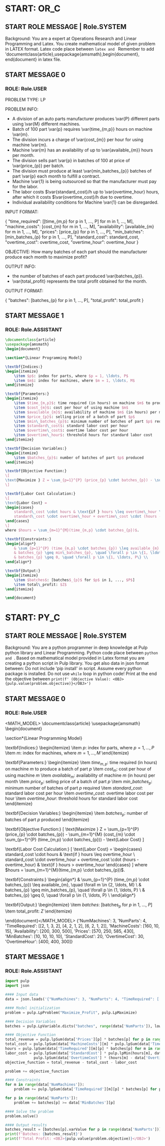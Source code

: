 # START: OR_C 
## START ROLE MESSAGE | Role.SYSTEM 
Background: You are a expert at Operations Research and Linear Programming and Latex. You create mathematical model of given problem in LATEX format. Latex code place between ```latex and ``` Remember to add 'documentclass{article},usepackage{amsmath},begin{document}, end{document} in latex file. 
## START MESSAGE 0 
### ROLE: Role.USER
<DESCRIPTION>
PROBLEM TYPE: LP

PROBLEM INFO:

- A division of an auto parts manufacturer produces \var{P} different parts using \var{M} different machines.
- Batch of 100 part \var{p} requires \var{time_{m,p}} hours on machine \var{m}.
- The division incurs a charge of \var{cost_{m}} per hour for using machine \var{m}.
- Machine \var{m} has an availability of up to \var{available_{m}} hours per month.
- The division sells part \var{p} in batches of 100 at price of \var{price_{p}} per batch.
- The division must produce at least \var{min_batches_{p}} batches of part \var{p} each month to fulfill a contract.
- Machine \var{1} is being outsourced so that the manufacturer must pay for the labor.
- The labor costs $\var{standard_cost}/h up to \var{overtime_hour} hours, after which it costs $\var{overtime_cost}/h due to overtime.
- Individual availability conditions for Machine \var{1} can be disregarded.

INPUT FORMAT: 

{
    "time_required": [[time_{m,p} for p in 1, ..., P] for m in 1, ..., M],
    "machine_costs": [cost_{m} for m in 1, ..., M],
    "availability": [available_{m} for m in 1, ..., M],
    "prices": [price_{p} for p in 1, ..., P],
    "min_batches": [min_batches_{p} for p in 1, ..., P],
    "standard_cost": standard_cost,
    "overtime_cost": overtime_cost,
    "overtime_hour": overtime_hour
}

OBJECTIVE: How many batches of each part should the manufacturer produce each month to maximize profit?

OUTPUT INFO:

- the number of batches of each part produced \var{batches_{p}}.
- \var{total_profit} represents the total profit obtained for the month.

OUTPUT FORMAT:

{
    "batches": [batches_{p} for p in 1, ..., P],
    "total_profit": total_profit
}
</DESCRIPTION>


## START MESSAGE 1 
### ROLE: Role.ASSISTANT
```latex
\documentclass{article}
\usepackage{amsmath}
\begin{document}

\section*{Linear Programming Model}

\textbf{Indices:}
\begin{itemize}
    \item $p$: index for parts, where $p = 1, \ldots, P$
    \item $m$: index for machines, where $m = 1, \ldots, M$
\end{itemize}

\textbf{Parameters:}
\begin{itemize}
    \item $time_{m,p}$: time required (in hours) on machine $m$ to produce a batch of part $p$
    \item $cost_{m}$: cost per hour of using machine $m$
    \item $available_{m}$: availability of machine $m$ (in hours) per month
    \item $price_{p}$: selling price of a batch of part $p$
    \item $min\_batches_{p}$: minimum number of batches of part $p$ required
    \item $standard\_cost$: standard labor cost per hour
    \item $overtime\_cost$: overtime labor cost per hour
    \item $overtime\_hour$: threshold hours for standard labor cost
\end{itemize}

\textbf{Decision Variables:}
\begin{itemize}
    \item $batches_{p}$: number of batches of part $p$ produced
\end{itemize}

\textbf{Objective Function:}
\[
\text{Maximize } Z = \sum_{p=1}^{P} (price_{p} \cdot batches_{p}) - \sum_{m=1}^{M} (cost_{m} \cdot \sum_{p=1}^{P} (time_{m,p} \cdot batches_{p})) - \text{Labor Cost}
\]

\textbf{Labor Cost Calculation:}
\[
\text{Labor Cost} = 
\begin{cases} 
    standard\_cost \cdot hours & \text{if } hours \leq overtime\_hour \\
    standard\_cost \cdot overtime\_hour + overtime\_cost \cdot (hours - overtime\_hour) & \text{if } hours > overtime\_hour 
\end{cases}
\]
where $hours = \sum_{m=1}^{M}(time_{m,p} \cdot batches_{p})$.

\textbf{Constraints:}
\begin{align*}
    & \sum_{p=1}^{P} (time_{m,p} \cdot batches_{p}) \leq available_{m}, \quad \forall m \in \{2, \ldots, M\} \\
    & batches_{p} \geq min\_batches_{p}, \quad \forall p \in \{1, \ldots, P\} \\
    & batches_{p} \geq 0, \quad \forall p \in \{1, \ldots, P\} \\
\end{align*}

\textbf{Output:}
\begin{itemize}
    \item $batches$: [batches$_{p}$ for $p$ in 1, ..., $P$]
    \item total\_profit: $Z$
\end{itemize}

\end{document}
```

# START: PY_C 
## START ROLE MESSAGE | Role.SYSTEM 
Background: You are a python programmer in deep knowledge at Pulp python library and Linear Programming. Python code place between ```python and ```. Based on mathematical model provided in Latex format you are creating a python script in Pulp library. You get also data in json format between: <DATA></DATA> Do not include 'pip install' in script. Assume every python package is installed. Do not use `while` loop in python code! Print at the end the objective between <OBJ></OBJ> `print(f' (Objective Value): <OBJ>{pulp.value(problem.objective)}</OBJ>')` 
## START MESSAGE 0 
### ROLE: Role.USER
<MATH_MODEL>
\documentclass{article}
\usepackage{amsmath}
\begin{document}

\section*{Linear Programming Model}

\textbf{Indices:}
\begin{itemize}
    \item $p$: index for parts, where $p = 1, \ldots, P$
    \item $m$: index for machines, where $m = 1, \ldots, M$
\end{itemize}

\textbf{Parameters:}
\begin{itemize}
    \item $time_{m,p}$: time required (in hours) on machine $m$ to produce a batch of part $p$
    \item $cost_{m}$: cost per hour of using machine $m$
    \item $available_{m}$: availability of machine $m$ (in hours) per month
    \item $price_{p}$: selling price of a batch of part $p$
    \item $min\_batches_{p}$: minimum number of batches of part $p$ required
    \item $standard\_cost$: standard labor cost per hour
    \item $overtime\_cost$: overtime labor cost per hour
    \item $overtime\_hour$: threshold hours for standard labor cost
\end{itemize}

\textbf{Decision Variables:}
\begin{itemize}
    \item $batches_{p}$: number of batches of part $p$ produced
\end{itemize}

\textbf{Objective Function:}
\[
\text{Maximize } Z = \sum_{p=1}^{P} (price_{p} \cdot batches_{p}) - \sum_{m=1}^{M} (cost_{m} \cdot \sum_{p=1}^{P} (time_{m,p} \cdot batches_{p})) - \text{Labor Cost}
\]

\textbf{Labor Cost Calculation:}
\[
\text{Labor Cost} = 
\begin{cases} 
    standard\_cost \cdot hours & \text{if } hours \leq overtime\_hour \\
    standard\_cost \cdot overtime\_hour + overtime\_cost \cdot (hours - overtime\_hour) & \text{if } hours > overtime\_hour 
\end{cases}
\]
where $hours = \sum_{m=1}^{M}(time_{m,p} \cdot batches_{p})$.

\textbf{Constraints:}
\begin{align*}
    & \sum_{p=1}^{P} (time_{m,p} \cdot batches_{p}) \leq available_{m}, \quad \forall m \in \{2, \ldots, M\} \\
    & batches_{p} \geq min\_batches_{p}, \quad \forall p \in \{1, \ldots, P\} \\
    & batches_{p} \geq 0, \quad \forall p \in \{1, \ldots, P\} \\
\end{align*}

\textbf{Output:}
\begin{itemize}
    \item $batches$: [batches$_{p}$ for $p$ in 1, ..., $P$]
    \item total\_profit: $Z$
\end{itemize}

\end{document}</MATH_MODEL>
<DATA>
{'NumMachines': 3, 'NumParts': 4, 'TimeRequired': [[2, 1, 3, 2], [4, 2, 1, 2], [6, 2, 1, 2]], 'MachineCosts': [160, 10, 15], 'Availability': [200, 300, 500], 'Prices': [570, 250, 585, 430], 'MinBatches': [10, 10, 10, 10], 'StandardCost': 20, 'OvertimeCost': 30, 'OvertimeHour': [400, 400, 300]}</DATA>


## START MESSAGE 1 
### ROLE: Role.ASSISTANT
```python
import pulp
import json

#### Input data
data = json.loads('{"NumMachines": 3, "NumParts": 4, "TimeRequired": [[2, 1, 3, 2], [4, 2, 1, 2], [6, 2, 1, 2]], "MachineCosts": [160, 10, 15], "Availability": [200, 300, 500], "Prices": [570, 250, 585, 430], "MinBatches": [10, 10, 10, 10], "StandardCost": 20, "OvertimeCost": 30, "OvertimeHour": [400, 400, 300]}')

#### Model initialization
problem = pulp.LpProblem("Maximize_Profit", pulp.LpMaximize)

#### Decision Variables
batches = pulp.LpVariable.dicts("batches", range(data['NumParts']), lowBound=0, cat='Continuous')

#### Objective Function
total_revenue = pulp.lpSum(data['Prices'][p] * batches[p] for p in range(data['NumParts']))
total_cost = pulp.lpSum(data['MachineCosts'][m] * pulp.lpSum(data['TimeRequired'][m][p] * batches[p] for p in range(data['NumParts'])) for m in range(data['NumMachines']))
hours = pulp.lpSum(data['TimeRequired'][m][p] * batches[p] for m in range(data['NumMachines']) for p in range(data['NumParts']))
labor_cost = pulp.lpSum(data['StandardCost'] * pulp.lpMin(hours[m], data['OvertimeHour'][m]) for m in range(data['NumMachines'])) + \
             pulp.lpSum(data['OvertimeCost'] * (hours[m] - data['OvertimeHour'][m]) for m in range(data['NumMachines']) if hours[m] > data['OvertimeHour'][m])
objective_function = total_revenue - total_cost - labor_cost

problem += objective_function

#### Constraints
for m in range(data['NumMachines']):
    problem += pulp.lpSum(data['TimeRequired'][m][p] * batches[p] for p in range(data['NumParts'])) <= data['Availability'][m]

for p in range(data['NumParts']):
    problem += batches[p] >= data['MinBatches'][p]

#### Solve the problem
problem.solve()

#### Output results
batches_result = [batches[p].varValue for p in range(data['NumParts'])]
print(f'Batches: {batches_result}')
print(f'Total Profit: <OBJ>{pulp.value(problem.objective)}</OBJ>')
```

